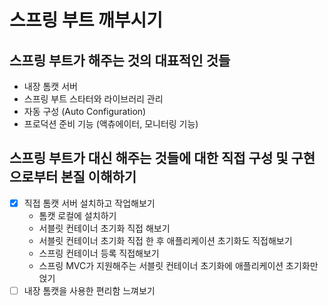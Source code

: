 # 스프링 부트 깨부시기

## 스프링 부트가 해주는 것의 대표적인 것들

- 내장 톰캣 서버
- 스프링 부트 스타터와 라이브러리 관리
- 자동 구성 (Auto Configuration)
- 프로덕션 준비 기능 (액츄에이터, 모니터링 기능)

## 스프링 부트가 대신 해주는 것들에 대한 직접 구성 및 구현으로부터 본질 이해하기
- [x] 직접 톰캣 서버 설치하고 작업해보기
  - 톰캣 로컬에 설치하기
  - 서블릿 컨테이너 초기화 직접 해보기
  - 서블릿 컨테이너 초기화 직접 한 후 애플리케이션 초기화도 직접해보기
  - 스프링 컨테이너 등록 직접해보기
  - 스프링 MVC가 지원해주는 서블릿 컨테이너 초기화에 애플리케이션 초기화만 얹기
- [ ] 내장 톰캣을 사용한 편리함 느껴보기